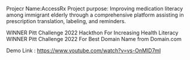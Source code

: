 Projecr Name:AccessRx
Project purpose: Improving medication literacy among immigrant elderly through a comprehensive platform assisting in prescription translation, labeling, and reminders.

WINNER Pitt Challenge 2022 Hackthon For Increasing Health Literacy
WINNER Pitt Challenge 2022 For Best Domain Name from Domain.com

Demo Link : https://www.youtube.com/watch?v=vs-OnMID7mI
